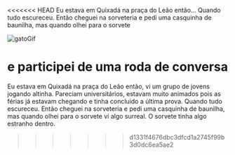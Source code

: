 <<<<<<< HEAD
Eu estava em Quixadá na praça do Leão então... Quando tudo escureceu.
Então cheguei na sorveteria e pedi uma casquinha de baunilha, mas quando olhei para o sorvete

![gatoGif](https://media1.tenor.com/m/dq-3KVwBe7EAAAAd/cat.gif) 

e participei de uma roda de conversa
=======
Eu estava em Quixadá na praça do Leão então, vi um grupo de jovens jogando altinha. Pareciam universitários, estavam muito animados pois as férias já estavam chegando e tinha concluido a última prova. Quando tudo escureceu.
Então cheguei na sorveteria e pedi uma casquinha de baunilha, mas quando olhei para o sorvete vi algo surreal. O sorvete tinha algo estranho dentro.
>>>>>>> d1331f4676dbc3dfcd1a2745f99b3d0dc6ea5ae2
